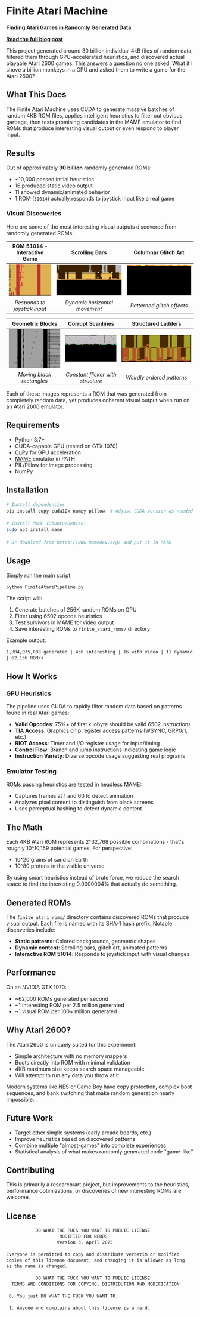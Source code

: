 # Finite Atari Machine

**Finding Atari Games in Randomly Generated Data**

**[Read the full blog post](https://bbenchoff.github.io/pages/FiniteAtari.html)**

This project generated around 30 billion individual 4kB files of random data, filtered them through GPU-accelerated heuristics, and discovered actual playable Atari 2600 games. This answers a question no one asked: What if I shove a billion monkeys in a GPU and asked them to write a game for the Atari 2600?

## What This Does

The Finite Atari Machine uses CUDA to generate massive batches of random 4KB ROM files, applies intelligent heuristics to filter out obvious garbage, then tests promising candidates in the MAME emulator to find ROMs that produce interesting visual output or even respond to player input.

## Results

Out of approximately **30 billion** randomly generated ROMs:
- ~10,000 passed initial heuristics
- 16 produced static video output  
- 11 showed dynamic/animated behavior
- 1 ROM (`51014`) actually responds to joystick input like a real game

### Visual Discoveries

Here are some of the most interesting visual outputs discovered from randomly generated ROMs:

<div align="center">

| ROM 51014 - Interactive Game | Scrolling Bars | Columnar Glitch Art |
|:---:|:---:|:---:|
| ![ROM 51014](images/ActualGame2.gif) | ![Scrolling bars](images/FiniteAtari1.gif) | ![Columnar patterns](images/FiniteAtari2.gif) |
| *Responds to joystick input* | *Dynamic horizontal movement* | *Patterned glitch effects* |

| Geometric Blocks | Corrupt Scanlines | Structured Ladders |
|:---:|:---:|:---:|
| ![Geometric blocks](images/FiniteAtari3.gif) | ![Scanline corruption](images/FiniteAtari4.gif) | ![Ladder patterns](images/FiniteAtari5.gif) |
| *Moving black rectangles* | *Constant flicker with structure* | *Weirdly ordered patterns* |

</div>

Each of these images represents a ROM that was generated from completely random data, yet produces coherent visual output when run on an Atari 2600 emulator.

## Requirements

- Python 3.7+
- CUDA-capable GPU (tested on GTX 1070)
- [CuPy](https://cupy.dev/) for GPU acceleration
- [MAME](https://www.mamedev.org/) emulator in PATH
- PIL/Pillow for image processing
- NumPy

## Installation

```bash
# Install dependencies
pip install cupy-cuda12x numpy pillow  # Adjust CUDA version as needed

# Install MAME (Ubuntu/Debian)
sudo apt install mame

# Or download from https://www.mamedev.org/ and put it in PATH
```

## Usage

Simply run the main script:

```bash
python FiniteAtariPipeline.py
```

The script will:
1. Generate batches of 256K random ROMs on GPU
2. Filter using 6502 opcode heuristics 
3. Test survivors in MAME for video output
4. Save interesting ROMs to `finite_atari_roms/` directory

Example output:
```
1,804,075,008 generated | 456 interesting | 16 with video | 11 dynamic | 62,156 ROM/s
```

## How It Works

### GPU Heuristics

The pipeline uses CUDA to rapidly filter random data based on patterns found in real Atari games:

- **Valid Opcodes**: 75%+ of first kilobyte should be valid 6502 instructions
- **TIA Access**: Graphics chip register access patterns (WSYNC, GRP0/1, etc.)
- **RIOT Access**: Timer and I/O register usage for input/timing
- **Control Flow**: Branch and jump instructions indicating game logic
- **Instruction Variety**: Diverse opcode usage suggesting real programs

### Emulator Testing

ROMs passing heuristics are tested in headless MAME:
- Captures frames at 1 and 60 to detect animation
- Analyzes pixel content to distinguish from black screens
- Uses perceptual hashing to detect dynamic content

## The Math

Each 4KB Atari ROM represents 2^32,768 possible combinations - that's roughly 10^10,159 potential games. For perspective:
- 10^20 grains of sand on Earth
- 10^80 protons in the visible universe

By using smart heuristics instead of brute force, we reduce the search space to find the interesting 0.0000004% that actually do something.

## Generated ROMs

The `finite_atari_roms/` directory contains discovered ROMs that produce visual output. Each file is named with its SHA-1 hash prefix. Notable discoveries include:

- **Static patterns**: Colored backgrounds, geometric shapes
- **Dynamic content**: Scrolling bars, glitch art, animated patterns  
- **Interactive ROM 51014**: Responds to joystick input with visual changes

## Performance

On an NVIDIA GTX 1070:
- ~62,000 ROMs generated per second
- ~1 interesting ROM per 2.5 million generated
- ~1 visual ROM per 100+ million generated

## Why Atari 2600?

The Atari 2600 is uniquely suited for this experiment:
- Simple architecture with no memory mappers
- Boots directly into ROM with minimal validation
- 4KB maximum size keeps search space manageable
- Will attempt to run any data you throw at it

Modern systems like NES or Game Boy have copy protection, complex boot sequences, and bank switching that make random generation nearly impossible.

## Future Work

- Target other simple systems (early arcade boards, etc.)
- Improve heuristics based on discovered patterns
- Combine multiple "almost-games" into complete experiences
- Statistical analysis of what makes randomly generated code "game-like"

## Contributing

This is primarily a research/art project, but improvements to the heuristics, performance optimizations, or discoveries of new interesting ROMs are welcome.

## License

```
           DO WHAT THE FUCK YOU WANT TO PUBLIC LICENSE
                    MODIFIED FOR NERDS 
                   Version 3, April 2025

Everyone is permitted to copy and distribute verbatim or modified
copies of this license document, and changing it is allowed as long
as the name is changed.
 
           DO WHAT THE FUCK YOU WANT TO PUBLIC LICENSE
  TERMS AND CONDITIONS FOR COPYING, DISTRIBUTION AND MODIFICATION

 0. You just DO WHAT THE FUCK YOU WANT TO.

 1. Anyone who complains about this license is a nerd.
```
